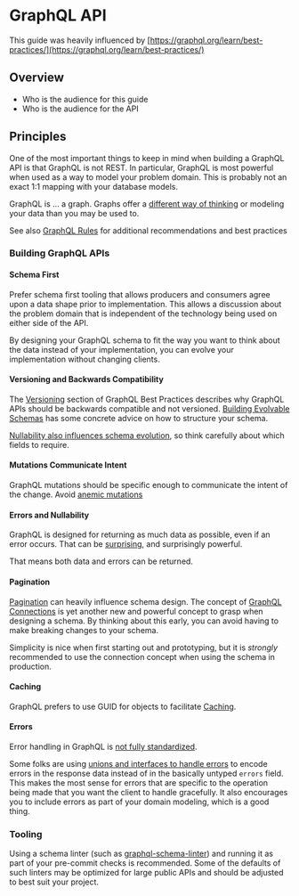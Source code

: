 # GraphQL API

This guide was heavily influenced by [https://graphql.org/learn/best-practices/](https://graphql.org/learn/best-practices/)

## Overview

- Who is the audience for this guide
- Who is the audience for the API

## Principles

One of the most important things to keep in mind when building a
GraphQL API is that GraphQL is not REST. In particular, GraphQL is
most powerful when used as a way to model your problem domain. This is
probably not an exact 1:1 mapping with your database models.

GraphQL is ... a graph. Graphs offer a [different way of
thinking](https://graphql.org/learn/thinking-in-graphs/) or modeling
your data than you may be used to.

See also [GraphQL Rules](https://graphql-rules.com) for additional recommendations and best practices

### Building GraphQL APIs

#### Schema First

Prefer schema first tooling that allows producers and consumers agree
upon a data shape prior to implementation.  This allows a discussion
about the problem domain that is independent of the technology being
used on either side of the API.

By designing your GraphQL schema to fit the way you want to think
about the data instead of your implementation, you can evolve your
implementation without changing clients.

#### Versioning and Backwards Compatibility

The [Versioning](https://graphql.org/learn/best-practices/#versioning)
section of GraphQL Best Practices describes why GraphQL APIs should be
backwards compatible and not versioned. [Building Evolvable
Schemas](https://www.apollographql.com/blog/graphql-schema-design-building-evolvable-schemas-1501f3c59ed5/)
has some concrete advice on how to structure your schema.

[Nullability also influences schema
evolution](https://medium.com/@calebmer/when-to-use-graphql-non-null-fields-4059337f6fc8),
so think carefully about which fields to require.

#### Mutations Communicate Intent

GraphQL mutations should be specific enough to communicate the intent
of the change.  Avoid [anemic
mutations](https://medium.com/@__xuorig__/graphql-mutation-design-anemic-mutations-dd107ba70496)

#### Errors and Nullability

GraphQL is designed for returning as much data as possible, even if an
error occurs.  That can be [surprising](https://medium.com/@calebmer/when-to-use-graphql-non-null-fields-4059337f6fc8), and surprisingly powerful.

That means both data and errors can be returned.

#### Pagination

[Pagination](https://graphql.org/learn/pagination/) can heavily
influence schema design. The concept of [GraphQL
Connections](https://relay.dev/graphql/connections.htm) is yet another
new and powerful concept to grasp when designing a schema.  By
thinking about this early, you can avoid having to make breaking
changes to your schema.

Simplicity is nice when first starting out and prototyping, but
it is *strongly* recommended to use the connection concept when using
the schema in production.

#### Caching

GraphQL prefers to use GUID for objects to facilitate
[Caching](https://graphql.org/learn/caching/).

#### Errors

Error handling in GraphQL is [not fully
standardized](https://blog.atomist.com/error-handling-in-graphql/).

Some folks are using [unions and interfaces to handle
errors](https://blog.logrocket.com/handling-graphql-errors-like-a-champ-with-unions-and-interfaces/)
to encode errors in the response data instead of in the basically
untyped `errors` field. This makes the most sense for errors that are
specific to the operation being made that you want the client to
handle gracefully. It also encourages you to include errors as part of
your domain modeling, which is a good thing.

### Tooling

Using a schema linter (such as [graphql-schema-linter](https://github.com/cjoudrey/graphql-schema-linter)) and running it as part of your pre-commit checks is recommended. Some of the defaults of such linters may be optimized for large public APIs and should be adjusted to best suit your project.
